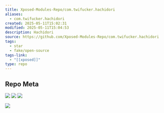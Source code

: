 ```yaml
---
title: Xposed-Modules-Repo/com.twifucker.hachidori
aliases:
  - com.twifucker.hachidori
created: 2025-05-11T15:02:31
modified: 2025-05-11T15:04:53
description: Hachidori
source: https://github.com/Xposed-Modules-Repo/com.twifucker.hachidori
tags:
  - star
  - fake/open-source
tags-link:
  - "[[xposed]]"
type: repo
---
```


## Repo Meta

![](https://img.shields.io/github/stars/Xposed-Modules-Repo/com.twifucker.hachidori?style=for-the-badge&label=stars) ![](https://img.shields.io/github/repo-size/Xposed-Modules-Repo/com.twifucker.hachidori?style=for-the-badge&label=size) ![](https://img.shields.io/github/created-at/Xposed-Modules-Repo/com.twifucker.hachidori?style=for-the-badge&label=since)

[![](https://github-readme-stats.vercel.app/api/pin/?username=Xposed-Modules-Repo&repo=com.twifucker.hachidori&bg_color=00000000)](https://github.com/Xposed-Modules-Repo/com.twifucker.hachidori)
